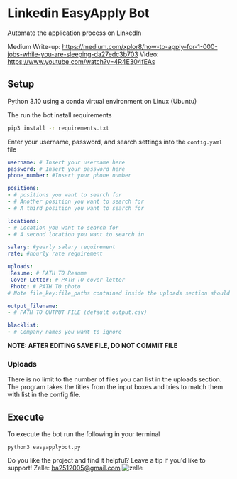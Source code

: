 # Linkedin EasyApply Bot
Automate the application process on LinkedIn

Medium Write-up: https://medium.com/xplor8/how-to-apply-for-1-000-jobs-while-you-are-sleeping-da27edc3b703
Video: https://www.youtube.com/watch?v=4R4E304fEAs

## Setup 

Python 3.10 using a conda virtual environment on Linux (Ubuntu)

The run the bot install requirements
```bash
pip3 install -r requirements.txt
```

Enter your username, password, and search settings into the `config.yaml` file

```yaml
username: # Insert your username here
password: # Insert your password here
phone_number: #Insert your phone number

positions:
- # positions you want to search for
- # Another position you want to search for
- # A third position you want to search for

locations:
- # Location you want to search for
- # A second location you want to search in 

salary: #yearly salary requirement 
rate: #hourly rate requirement 

uploads:
 Resume: # PATH TO Resume 
 Cover Letter: # PATH TO cover letter
 Photo: # PATH TO photo
# Note file_key:file_paths contained inside the uploads section should be written without a dash ('-') 

output_filename:
- # PATH TO OUTPUT FILE (default output.csv)

blacklist:
- # Company names you want to ignore
```
__NOTE: AFTER EDITING SAVE FILE, DO NOT COMMIT FILE__

### Uploads

There is no limit to the number of files you can list in the uploads section. 
The program takes the titles from the input boxes and tries to match them with 
list in the config file.

## Execute

To execute the bot run the following in your terminal
```
python3 easyapplybot.py
```

Do you like the project and find it helpful?
Leave a tip if you'd like to support! 
Zelle: ba2512005@gmail.com
![zelle](https://github.com/ba2512005/LinkedIn-Easy-Apply-Bot/assets/17554729/c17006bf-d926-4d02-91ef-ac98f615f764)


